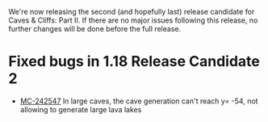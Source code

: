 We're now releasing the second (and hopefully last) release candidate for Caves & Cliffs: Part II. If there are no major issues following this release, no further changes will be done before the full release.

# Fixed bugs in 1.18 Release Candidate 2

-   [MC-242547](https://bugs.mojang.com/browse/MC-242547) In large caves, the cave generation can't reach y= -54, not allowing to generate large lava lakes